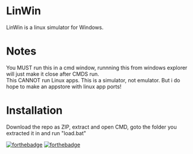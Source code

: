# LinWin
LinWin is a linux simulator for Windows.






# Notes
You MUST run this in a cmd window, runnning this from windows explorer will just make it close after CMDS run.  
This CANNOT run Linux apps. This is a simulator, not emulator. But i do hope to make an appstore with linux app ports!

# Installation
Download the repo as ZIP, extract and open CMD, goto the folder you extracted it in and run "load.bat"

[![forthebadge](https://forthebadge.com/images/badges/built-with-grammas-recipe.svg)](https://forthebadge.com)  [![forthebadge](https://forthebadge.com/images/badges/compatibility-club-penguin.svg)](https://forthebadge.com)

